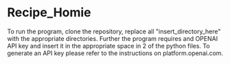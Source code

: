 # Recipe_Homie

To run the program, clone the repository, replace all "insert_directory_here" with the appropriate directories. Further the program requires and OPENAI API key and insert it in the appropriate space in 2 of the python files. To generate an API key please refer to the instructions on platform.openai.com.
